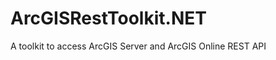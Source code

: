 ArcGISRestToolkit.NET
=====================

A toolkit to access ArcGIS Server and ArcGIS Online REST API